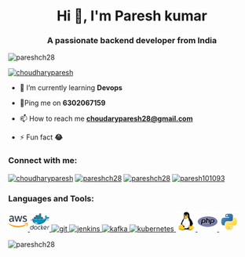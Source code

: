 <h1 align="center">Hi 👋, I'm Paresh kumar</h1>
<h3 align="center">A passionate backend developer from India</h3>

<p align="left"> <img src="https://komarev.com/ghpvc/?username=pareshch28&label=Profile%20views&color=0e75b6&style=flat" alt="pareshch28" /> </p>

<p align="left"> <a href="https://twitter.com/choudharyparesh" target="blank"><img src="https://img.shields.io/twitter/follow/choudharyparesh?logo=twitter&style=for-the-badge" alt="choudharyparesh" /></a> </p>

- 🌱 I’m currently learning **Devops**

- 💬Ping me on **6302067159**

- 📫 How to reach me **choudaryparesh28@gmail.com**

- ⚡ Fun fact **😂**

<h3 align="left">Connect with me:</h3>
<p align="left">
<a href="https://twitter.com/choudharyparesh" target="blank"><img align="center" src="https://raw.githubusercontent.com/rahuldkjain/github-profile-readme-generator/master/src/images/icons/Social/twitter.svg" alt="choudharyparesh" height="30" width="40" /></a>
<a href="https://fb.com/pareshch28" target="blank"><img align="center" src="https://raw.githubusercontent.com/rahuldkjain/github-profile-readme-generator/master/src/images/icons/Social/facebook.svg" alt="pareshch28" height="30" width="40" /></a>
<a href="https://instagram.com/pareshch28" target="blank"><img align="center" src="https://raw.githubusercontent.com/rahuldkjain/github-profile-readme-generator/master/src/images/icons/Social/instagram.svg" alt="pareshch28" height="30" width="40" /></a>
<a href="https://www.youtube.com/c/paresh101093" target="blank"><img align="center" src="https://raw.githubusercontent.com/rahuldkjain/github-profile-readme-generator/master/src/images/icons/Social/youtube.svg" alt="paresh101093" height="30" width="40" /></a>
</p>

<h3 align="left">Languages and Tools:</h3>
<p align="left"> <a href="https://aws.amazon.com" target="_blank" rel="noreferrer"> <img src="https://raw.githubusercontent.com/devicons/devicon/master/icons/amazonwebservices/amazonwebservices-original-wordmark.svg" alt="aws" width="40" height="40"/> </a> <a href="https://www.docker.com/" target="_blank" rel="noreferrer"> <img src="https://raw.githubusercontent.com/devicons/devicon/master/icons/docker/docker-original-wordmark.svg" alt="docker" width="40" height="40"/> </a> <a href="https://git-scm.com/" target="_blank" rel="noreferrer"> <img src="https://www.vectorlogo.zone/logos/git-scm/git-scm-icon.svg" alt="git" width="40" height="40"/> </a> <a href="https://www.jenkins.io" target="_blank" rel="noreferrer"> <img src="https://www.vectorlogo.zone/logos/jenkins/jenkins-icon.svg" alt="jenkins" width="40" height="40"/> </a> <a href="https://kafka.apache.org/" target="_blank" rel="noreferrer"> <img src="https://www.vectorlogo.zone/logos/apache_kafka/apache_kafka-icon.svg" alt="kafka" width="40" height="40"/> </a> <a href="https://kubernetes.io" target="_blank" rel="noreferrer"> <img src="https://www.vectorlogo.zone/logos/kubernetes/kubernetes-icon.svg" alt="kubernetes" width="40" height="40"/> </a> <a href="https://www.linux.org/" target="_blank" rel="noreferrer"> <img src="https://raw.githubusercontent.com/devicons/devicon/master/icons/linux/linux-original.svg" alt="linux" width="40" height="40"/> </a> <a href="https://www.php.net" target="_blank" rel="noreferrer"> <img src="https://raw.githubusercontent.com/devicons/devicon/master/icons/php/php-original.svg" alt="php" width="40" height="40"/> </a> <a href="https://www.python.org" target="_blank" rel="noreferrer"> <img src="https://raw.githubusercontent.com/devicons/devicon/master/icons/python/python-original.svg" alt="python" width="40" height="40"/> </a> </p>

<p><img align="center" src="https://github-readme-stats.vercel.app/api/top-langs?username=pareshch28&show_icons=true&locale=en&layout=compact" alt="pareshch28" /></p>
